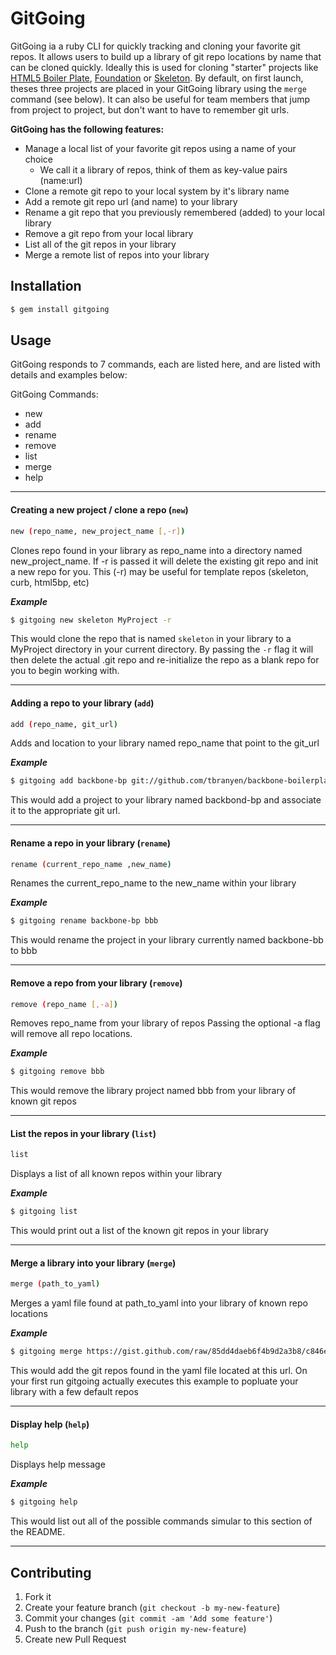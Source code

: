 # GitGoing

GitGoing ia a ruby CLI for quickly tracking and cloning your favorite git repos. It allows users to build up a library of git repo locations by name that can be cloned quickly. Ideally this is used for cloning "starter" projects like [HTML5 Boiler Plate](https://github.com/h5bp/html5-boilerplate), [Foundation](https://github.com/zurb/foundation) or [Skeleton](https://github.com/dhgamache/Skeleton). By default, on first launch, theses three projects are placed in your GitGoing library using the `merge` command (see below). It can also be useful for team members that jump from project to project, but don't want to have to remember git urls.

**GitGoing has the following features:**

 * Manage a local list of your favorite git repos using a name of your choice
   * We call it a library of repos, think of them as key-value pairs (name:url)
 * Clone a remote git repo to your local system by it's library name
 * Add a remote git repo url (and name) to your library
 * Rename a git repo that you previously remembered (added) to your local library
 * Remove a git repo from your local library
 * List all of the git repos in your library
 * Merge a remote list of repos into your library


## Installation

````bash
$ gem install gitgoing
````


## Usage

GitGoing responds to 7 commands, each are listed here, and are listed with details and examples below:

GitGoing Commands:

 * new
 * add
 * rename
 * remove
 * list
 * merge
 * help

----
#### Creating a new project / clone a repo (`new`)
````bash
new (repo_name, new_project_name [,-r])
````
Clones repo found in your library as repo_name into a directory named new_project_name. 
If -r is passed it will delete the existing git repo and init a new repo for you. This (-r) may be useful for template repos (skeleton, curb, html5bp, etc)

**_Example_**
````bash
$ gitgoing new skeleton MyProject -r
````
This would clone the repo that is named `skeleton` in your library to a MyProject directory in your current directory. By passing the `-r` flag it will then delete the actual .git repo and re-initialize the repo as a blank repo for you to begin working with.


----
#### Adding a repo to your library (`add`)
````bash
add (repo_name, git_url)
````
Adds and location to your library named repo_name that point to the git_url 

**_Example_**
````bash
$ gitgoing add backbone-bp git://github.com/tbranyen/backbone-boilerplate.git
````
This would add a project to your library named backbond-bp and associate it to the appropriate git url.


----
#### Rename a repo in your library (`rename`)
````bash
rename (current_repo_name ,new_name)
````
Renames the current_repo_name to the new_name within your library


**_Example_**
````bash
$ gitgoing rename backbone-bp bbb
````
This would rename the project in your library currently named backbone-bb to bbb

----


#### Remove a repo from your library (`remove`)
````bash
remove (repo_name [,-a])
````
Removes repo_name from your library of repos
Passing the optional -a flag will remove all repo locations.


**_Example_**
````bash
$ gitgoing remove bbb
````
This would remove the library project named bbb from your library of known git repos



----
#### List the repos in your library (`list`)
````bash
list
````
Displays a list of all known repos within your library


**_Example_**
````bash
$ gitgoing list
````
This would print out a list of the known git repos in your library


----
#### Merge a library into your library (`merge`)
````bash
merge (path_to_yaml)
````
Merges a yaml file found at path_to_yaml into your library of known repo locations


**_Example_**
````bash
$ gitgoing merge https://gist.github.com/raw/85dd4daeb6f4b9d2a3b8/c846e9ea5f40102c48293b8a26d6729abbd4bdd6/gitgoing_default_library.yml
````
This would add the git repos found in the yaml file located at this url. On your first run gitgoing actually executes this example to popluate your library with a few default repos


----
#### Display help (`help`)
````bash
help
````

Displays help message  


**_Example_**
````bash
$ gitgoing help
````
This would list out all of the possible commands simular to this section of the README.

----
## Contributing

1. Fork it
2. Create your feature branch (`git checkout -b my-new-feature`)
3. Commit your changes (`git commit -am 'Add some feature'`)
4. Push to the branch (`git push origin my-new-feature`)
5. Create new Pull Request
